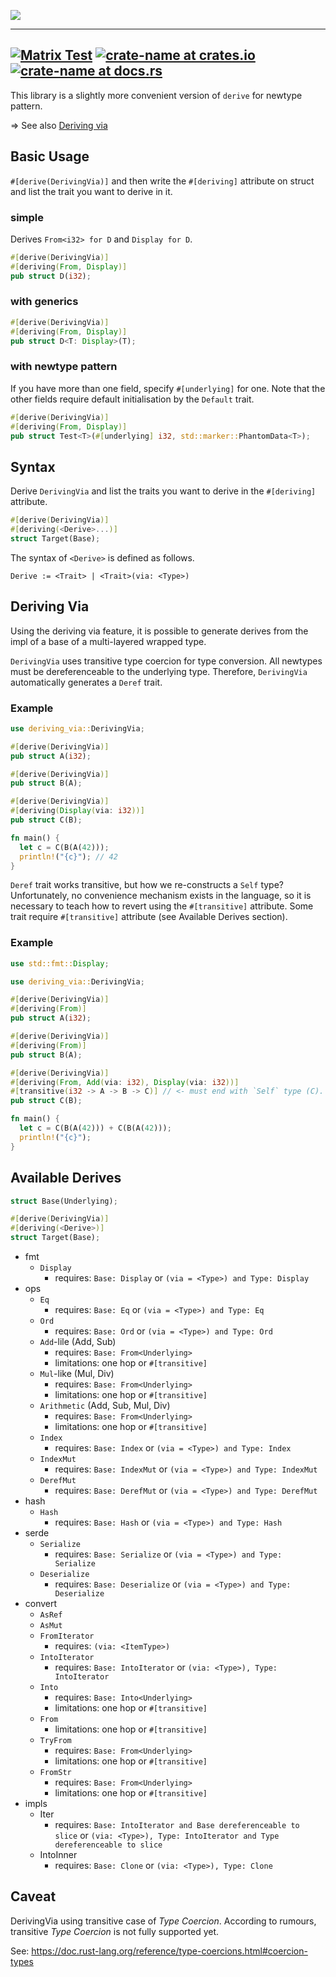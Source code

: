 ![](https://raw.githubusercontent.com/LoliGothick/mitama-lab-static/main/public/DerivingVia.svg)

------------------------
[![Matrix Test](https://github.com/LoliGothick/deriving_via/actions/workflows/ci.yml/badge.svg)](https://github.com/LoliGothick/deriving_via/actions/workflows/ci.yml)
[![crate-name at crates.io](https://img.shields.io/crates/v/deriving_via.svg)](https://crates.io/crates/deriving_via)
[![crate-name at docs.rs](https://docs.rs/deriving_via/badge.svg)](https://docs.rs/deriving_via)
------------------------

This library is a slightly more convenient version of `derive` for newtype pattern.

=> See also [Deriving via](https://ghc.gitlab.haskell.org/ghc/doc/users_guide/exts/deriving_via.html)

## Basic Usage

`#[derive(DerivingVia)]` and then write the `#[deriving]` attribute on struct and list the trait you want to derive in it.

### simple

Derives `From<i32> for D` and `Display for D`.

```rust
#[derive(DerivingVia)]
#[deriving(From, Display)]
pub struct D(i32);
```

### with generics

```rust
#[derive(DerivingVia)]
#[deriving(From, Display)]
pub struct D<T: Display>(T);
```

### with newtype pattern

If you have more than one field, specify `#[underlying]` for one.
Note that the other fields require default initialisation by the `Default` trait.

```rust
#[derive(DerivingVia)]
#[deriving(From, Display)]
pub struct Test<T>(#[underlying] i32, std::marker::PhantomData<T>);
```

## Syntax

Derive `DerivingVia` and list the traits you want to derive in the `#[deriving]` attribute.

```rust
#[derive(DerivingVia)]
#[deriving(<Derive>...)]
struct Target(Base);
```

The syntax of `<Derive>` is defined as follows.

```text
Derive := <Trait> | <Trait>(via: <Type>)
```

## Deriving Via

Using the deriving via feature, it is possible to generate derives from the impl of a base of a multi-layered wrapped type.

`DerivingVia` uses transitive type coercion for type conversion.
All newtypes must be dereferenceable to the underlying type.
Therefore, `DerivingVia` automatically generates a `Deref` trait.

### Example

```rust
use deriving_via::DerivingVia;

#[derive(DerivingVia)]
pub struct A(i32);

#[derive(DerivingVia)]
pub struct B(A);

#[derive(DerivingVia)]
#[deriving(Display(via: i32))]
pub struct C(B);

fn main() {
  let c = C(B(A(42)));
  println!("{c}"); // 42
}
```

`Deref` trait works transitive, but how we re-constructs a `Self` type?
Unfortunately, no convenience mechanism exists in the language,
so it is necessary to teach how to revert using the `#[transitive]` attribute.
Some trait require `#[transitive]` attribute (see Available Derives section).

### Example

```rust
use std::fmt::Display;

use deriving_via::DerivingVia;

#[derive(DerivingVia)]
#[deriving(From)]
pub struct A(i32);

#[derive(DerivingVia)]
#[deriving(From)]
pub struct B(A);

#[derive(DerivingVia)]
#[deriving(From, Add(via: i32), Display(via: i32))]
#[transitive(i32 -> A -> B -> C)] // <- must end with `Self` type (C).
pub struct C(B);

fn main() {
  let c = C(B(A(42))) + C(B(A(42)));
  println!("{c}");
}
```

## Available Derives

```rust
struct Base(Underlying);

#[derive(DerivingVia)]
#[deriving(<Derive>)]
struct Target(Base);
```

- fmt
  - `Display`
    - requires: `Base: Display` or `(via = <Type>) and Type: Display`
- ops
  - `Eq`
    - requires: `Base: Eq` or `(via = <Type>) and Type: Eq`
  - `Ord`
    - requires: `Base: Ord` or `(via = <Type>) and Type: Ord`
  - `Add`-lile (Add, Sub)
    - requires: `Base: From<Underlying>`
    - limitations: one hop or `#[transitive]`
  - `Mul`-like (Mul, Div)
    - requires: `Base: From<Underlying>`
    - limitations: one hop or `#[transitive]`
  - `Arithmetic` (Add, Sub, Mul, Div)
    - requires: `Base: From<Underlying>`
    - limitations: one hop or `#[transitive]`
  - `Index`
    - requires: `Base: Index` or `(via = <Type>) and Type: Index`
  - `IndexMut`
    - requires: `Base: IndexMut` or `(via = <Type>) and Type: IndexMut`
  - `DerefMut`
    - requires: `Base: DerefMut` or `(via = <Type>) and Type: DerefMut`
- hash
  - `Hash`
    - requires: `Base: Hash` or `(via = <Type>) and Type: Hash`
- serde
  - `Serialize`
    - requires: `Base: Serialize` or `(via = <Type>) and Type: Serialize`
  - `Deserialize`
    - requires: `Base: Deserialize` or `(via = <Type>) and Type: Deserialize`
- convert
  - `AsRef`
  - `AsMut`
  - `FromIterator`
    - requires: `(via: <ItemType>)`
  - `IntoIterator`
    - requires: `Base: IntoIterator` or `(via: <Type>), Type: IntoIterator`
  - `Into`
    - requires: `Base: Into<Underlying>`
    - limitations: one hop or `#[transitive]`
  - `From`
    - limitations: one hop or `#[transitive]`
  - `TryFrom`
    - requires: `Base: From<Underlying>`
    - limitations: one hop or `#[transitive]`
  - `FromStr`
    - requires: `Base: From<Underlying>`
    - limitations: one hop or `#[transitive]`
- impls
  - Iter
    - requires: `Base: IntoIterator and Base dereferenceable to slice` or `(via: <Type>), Type: IntoIterator and Type dereferenceable to slice`
  - IntoInner
    - requires: `Base: Clone` or `(via: <Type>), Type: Clone`

## Caveat

DerivingVia using transitive case of _Type Coercion_.
According to rumours, transitive _Type Coercion_ is not fully supported yet.

See: https://doc.rust-lang.org/reference/type-coercions.html#coercion-types

